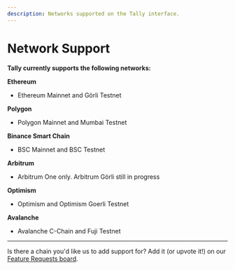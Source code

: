 ```yaml
---
description: Networks supported on the Tally interface.
---
```


# Network Support

**Tally currently supports the following networks:**

**Ethereum**

* Ethereum Mainnet and Görli Testnet

**Polygon**

* Polygon Mainnet and Mumbai Testnet

**Binance Smart Chain**&#x20;

* BSC Mainnet and BSC Testnet

**Arbitrum**

* Arbitrum One only. Arbitrum Görli still in progress

**Optimism**

* Optimism and Optimism Goerli Testnet

**Avalanche**

* Avalanche C-Chain and Fuji Testnet

****

Is there a chain you'd like us to add support for? Add it (or upvote it!) on our [Feature Requests board](https://feedback.tally.xyz/b/feature-requests).
